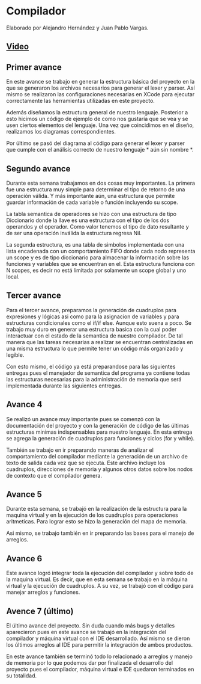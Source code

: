 # Compilador
Elaborado por Alejandro Hernández y Juan Pablo Vargas.

## [Video](https://twitter.com/alejandro_09_/status/1468788209056419841?s=24&t=8PKw0mBCJp-vK4rap5MKFQ)

## Primer avance

En este avance se trabajo en generar la estructura básica del proyecto en la que se generaron los archivos necesarios para generar el lexer y parser. Así mismo se realizaron las configuraciones necesarias en XCode para ejecutar correctamente las herramientas utilizadas en este proyecto. 

Además diseñamos la estructura general de nuestro lenguaje. Posterior a esto hicimos un código de ejemplo de como nos gustaría que se vea y se usen ciertos elementos del lenguaje. Una vez que coincidimos en el diseño, realizamos los diagramas correspondientes.

Por último se pasó del diagrama al código para generar el lexer y parser que cumple con el análisis correcto de nuestro lenguaje * aún sin nombre *.

## Segundo avance

Durante esta semana trabajamos en dos cosas muy importantes. La primera fue una estructura muy simple para determinar el tipo de retorno de una operación válida. Y más importante aún, una estructura que permite guardar información de cada variable o función incluyendo su scope.

La tabla semantica de operadores se hizo con una estructura de tipo Diccionario donde la llave es una estructura con el tipo de los dos operandos y el operador. Como valor tenemos el tipo de dato resultante y de ser una operación inválida la estructura regresa Nil.

La segunda estructura, es una tabla de simbolos implementada con una lista encadenada con un comportamiento FIFO donde cada nodo representa un scope y es de tipo diccionario para almacenar la información sobre las funciones y variables que se encuentran en el. Esta estructura funciona con N scopes, es decir no está limitada por solamente un scope global y uno local.

## Tercer avance

Para el tercer avance, preparamos la generación de cuadruplos para expresiones y lógicas asi como para la asignacion de variables y para estructuras condicionales como el if/if else. Aunque esto suena a poco. Se trabajo muy duro en generar una estructura basica con la cual poder interactuar con el estado de la semantica de nuestro compilador. De tal manera que las tareas necesarias a realizar se encuentran centralizadas en una misma estructura lo que permite tener un código más organizado y legible. 

Con esto mismo, el código ya está preparandose para las siguientes entregas pues el manejador de semantica del programa ya contiene todas las estructuras necesarias para la administración de memoria que será implementada durante las siguientes entregas.

## Avance 4

Se realizó un avance muy importante pues se comenzó con la documentación del proyecto y con la generación de código de las últimas estructuras minimas indispensables para nuestro lenguaje. En esta entrega se agrega la generación de cuadruplos para funciones y ciclos (for y while). 

También se trabajo en ir preparando maneras de analizar el comportamiento del compilador mediante la generación de un archivo de texto de salida cada vez que se ejecuta. Este archivo incluye los cuadruplos, direcciones de memoria y algunos otros datos sobre los nodos de contexto que el compilador genera.

## Avance 5

Durante esta semana, se trabajó en la realización de la estructura para la maquina virtual y en la ejecución de los cuadruplos para operaciones aritmeticas. Para lograr esto se hizo la generación del mapa de memoria.

Asi mismo, se trabajo también en ir preparando las bases para el manejo de arreglos. 

## Avance 6

Este avance logró integrar toda la ejecución del compilador y sobre todo de la maquina virtual. Es decir, que en esta semana se trabajo en la máquina virtual y la ejecución de cuadruplos. A su vez, se trabajó con el código para manejar arreglos y funciones.

## Avence 7 (último)
El último avance del proyecto. Sin duda cuando más bugs y detalles aparecieron pues en este avance se trabajó en la integración del compilador y máquina virtual con el IDE desarrollado. Así mismo se dieron los últimos arreglos al IDE para permitir la integración de ambos productos. 

En este avance también se terminó todo lo relacionado a arreglos y manejo de memoria por lo que podemos dar por finalizada el desarrollo del proyecto pues el compilador, máquina virtual e IDE quedaron terminados en su totalidad.

